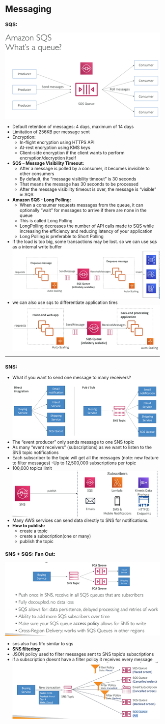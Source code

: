 # Messaging 
### SQS:
![sqs](img/32.png)
- Default retention of messages: 4 days, maximum of 14 days
-  Limitation of 256KB per message sent
- Encryption:
  - In-flight encryption using HTTPS API
  - At-rest encryption using KMS keys
  - Client-side encryption if the client wants to perform encryption/decryption itself
- **SQS – Message Visibility Timeout:**
  -  After a message is polled by a consumer, it becomes invisible to other consumers
  - By default, the “message visibility timeout” is 30 seconds
  - That means the message has 30 seconds to be processed
  - After the message visibility timeout is over, the message is “visible” in SQS
- **Amazon SQS - Long Polling:**
  - When a consumer requests messages from the
queue, it can optionally “wait” for messages to
arrive if there are none in the queue
  - This is called Long Polling
  - LongPolling decreases the number of API calls
made to SQS while increasing the efficiency
and reducing latency of your application
   - Long Polling is preferable to Short Polling
- If the load is too big, some transactions may be lost. so we can use sqs as a internal write buffer
![write buffer](img/33.png)
- we can also use sqs to differentiate application tires
![decouple](img/34.png)

---
### SNS:
- What if you want to send one message to many receivers?
![pub/sub](img/35.png)
- The “event producer” only sends message to one SNS topic
- As many “event receivers” (subscriptions) as we want to listen to the SNS topic notifications
- Each subscriber to the topic will get all the messages (note: new feature to filter messages)
-Up to 12,500,000 subscriptions per topic
- 100,000 topics limit
![sns](img/36.png)
- Many AWS services can send data directly to SNS for notifications.
- **How to publish:**
  - create a topic
  - create a subscription(one or many)
  - publish the topic
### SNS + SQS: Fan Out:
![fan out](img/37.png)

- sns also has fifo similar to sqs
- **SNS filtering:**
- JSON policy used to filter messages sent to SNS topic’s subscriptions
- if a subscription doesnt have a filter policy it receives every message
![SNS filtering](img/38.png)
